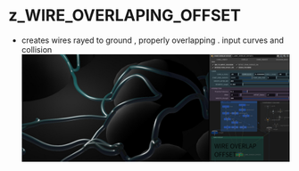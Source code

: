 # z_WIRE_OVERLAPING_OFFSET
- creates wires rayed to ground , properly overlapping . input curves and collision 
![z_WIRE_OVERLAPING_OFFSET](https://raw.githubusercontent.com/CorvaeOboro/zenv/master/hip/z_WIRE_OVERLAPING_OFFSET/z_WIRE_OVERLAPING_OFFSET.jpg?raw=true "z_WIRE_OVERLAPING_OFFSET")